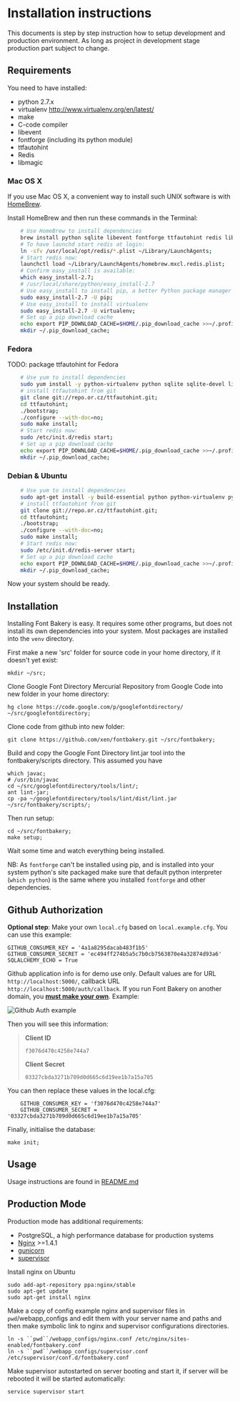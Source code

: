 # Installation instructions

This documents is step by step instruction how to setup development and production environment. As long as project in development stage production part subject to change.

## Requirements

You need to have installed:

- python 2.7.x
- virtualenv http://www.virtualenv.org/en/latest/
- make
- C-code compiler
- libevent
- fontforge (including its python module)
- ttfautohint
- Redis
- libmagic

### Mac OS X

If you use Mac OS X, a convenient way to install such UNIX software is with [HomeBrew](http://mxcl.github.io/homebrew/).

Install HomeBrew and then run these commands in the Terminal:

```sh
    # Use HomeBrew to install dependencies
    brew install python sqlite libevent fontforge ttfautohint redis libmagic;
    # To have launchd start redis at login:
    ln -sfv /usr/local/opt/redis/*.plist ~/Library/LaunchAgents;
    # Start redis now:
    launchctl load ~/Library/LaunchAgents/homebrew.mxcl.redis.plist;
    # Confirm easy_install is available:
    which easy_install-2.7;
    # /usr/local/share/python/easy_install-2.7
    # Use easy_install to install pip, a better Python package manager
    sudo easy_install-2.7 -U pip;
    # Use easy_install to install virtualenv
    sudo easy_install-2.7 -U virtualenv;
    # Set up a pip download cache
    echo export PIP_DOWNLOAD_CACHE=$HOME/.pip_download_cache >>~/.profile;
    mkdir ~/.pip_download_cache;
```

### Fedora

TODO: package ttfautohint for Fedora

```sh
    # Use yum to install dependencies
    sudo yum install -y python-virtualenv python sqlite sqlite-devel libevent libevent-devel fontforge redis mercurial git;
    # install ttfautohint from git
    git clone git://repo.or.cz/ttfautohint.git;
    cd ttfautohint;
    ./bootstrap;
    ./configure --with-doc=no;
    sudo make install;
    # Start redis now:
    sudo /etc/init.d/redis start;
    # Set up a pip download cache
    echo export PIP_DOWNLOAD_CACHE=$HOME/.pip_download_cache >>~/.profile;
    mkdir ~/.pip_download_cache;
```

### Debian & Ubuntu

```sh
    # Use yum to install dependencies
    sudo apt-get install -y build-essential python python-virtualenv python-pip sqlite libsqlite3-dev libevent-2.0-5 libevent-dev fontforge python-fontforge fonttools redis-server curl default-jdk git mercurial;
    # install ttfautohint from git
    git clone git://repo.or.cz/ttfautohint.git;
    cd ttfautohint;
    ./bootstrap;
    ./configure --with-doc=no;
    sudo make install;
    # Start redis now:
    sudo /etc/init.d/redis-server start;
    # Set up a pip download cache
    echo export PIP_DOWNLOAD_CACHE=$HOME/.pip_download_cache >>~/.profile;
    mkdir ~/.pip_download_cache;
```

Now your system should be ready.

## Installation

Installing Font Bakery is easy. It requires some other programs, but does not install its own dependencies into your system. Most packages are installed into the `venv` directory.

First make a new 'src' folder for source code in your home directory, if it doesn't yet exist:

    mkdir ~/src;

Clone Google Font Directory Mercurial Repository from Google Code into new folder in your home directory:

    hg clone https://code.google.com/p/googlefontdirectory/ ~/src/googlefontdirectory;

Clone code from github into new folder:

    git clone https://github.com/xen/fontbakery.git ~/src/fontbakery;

Build and copy the Google Font Directory lint.jar tool into the fontbakery/scripts directory. This assumed you have

    which javac;
    # /usr/bin/javac
    cd ~/src/googlefontdirectory/tools/lint/;
    ant lint-jar;
    cp -pa ~/googlefontdirectory/tools/lint/dist/lint.jar ~/src/fontbakery/scripts/;

Then run setup:

    cd ~/src/fontbakery;
    make setup;

Wait some time and watch everything being installed.

NB: As `fontforge` can't be installed using pip, and is installed into your system python's site packaged make sure that
default python interpreter (`which python`) is the same where you installed `fontforge` and other dependencies.

## Github Authorization

**Optional step**: Make your own `local.cfg` based on `local.example.cfg`. You can use this example:

    GITHUB_CONSUMER_KEY = '4a1a8295dacab483f1b5'
    GITHUB_CONSUMER_SECRET = 'ec494ff274b5a5c7b0cb7563870e4a32874d93a6'
    SQLALCHEMY_ECHO = True

Github application info is for demo use only. Default values are for URL `http://localhost:5000/`, callback URL `http://localhost:5000/auth/callback`. If you run Font Bakery on another domain, you **[must make your own](https://github.com/settings/applications/new)**. Example:

![Github Auth example](https://raw.github.com/xen/fontbakery/master/INSTALL-githubauth.png)

Then you will see this information:

> **Client ID**
>
>     f3076d470c4258e744a7
>
> **Client Secret**
>
>     03327cbda3271b709d0d665c6d19ee1b7a15a705

You can then replace these values in the local.cfg:

```
    GITHUB_CONSUMER_KEY = 'f3076d470c4258e744a7'
    GITHUB_CONSUMER_SECRET = '03327cbda3271b709d0d665c6d19ee1b7a15a705'
```

Finally, initialise the database:

    make init;

## Usage

Usage instructions are found in [README.md](https://github.com/xen/fontbakery/blob/master/README.md)

## Production Mode 

Production mode has additional requirements:

* PostgreSQL, a high performance database for production systems
* [Nginx](http://nginx.org/) >=1.4.1
* [gunicorn](http://gunicorn.org/)
* [supervisor](http://supervisord.org/)

Install nginx on Ubuntu

    sudo add-apt-repository ppa:nginx/stable
    sudo apt-get update
    sudo apt-get install nginx

Make a copy of config example nginx and supervisor files in ``pwd``/webapp_configs and edit them with your server name and paths and then make symbolic link to nginx and supervisor configurations directories.

    ln -s ``pwd``/webapp_configs/nginx.conf /etc/nginx/sites-enabled/fontbakery.conf
    ln -s ``pwd``/webapp_configs/supervisor.conf /etc/supervisor/conf.d/fontbakery.conf

Make supervisor autostarted on server booting and start it, if server will be rebooted it will be started automatically:

    service supervisor start

